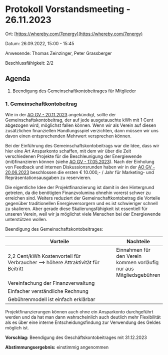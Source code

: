 # Protokoll Vorstandsmeeting - 26.11.2023

Ort: [https://whereby.com/7energy](https://whereby.com/7energy)

Datum: 26.09.2022, 15:00 - 15:45

Anwesende: Thomas Zeinzinger, Peter Grassberger&#x20;

Beschlussfähigkeit: 2/2

## Agenda

1. Beendigung des Gemeinschaftkontobeitrages für Mitglieder

### 1. Gemeinschaftkontobeitrag

Wie in der [AO GV - 20.11.2023](../organentscheidungen/generalversammlungen/protokoll-ao-gv-20.11.2023.md) angekündigt, sollte der Gemeinschaftskontobeitrag, der auf jede ausgetauschte kWh mit 1 Cent abgezogen wird, möglichst fallen können. Wenn wir als Verein auf diesen zusätzlichen finanziellen Handlungsspiel verzichten, dann müssen wir uns davon einen entsprechenden Mehrwert versprechen können.&#x20;

Bei der Einführung des Gemeinschaftskontobeitrags war die Idee, dass wir hier eine Art Ansparkonto schaffen, mit dem wir über die Zeit verschiedenen Projekte für die Beschleunigung der Energiewende (mit)finanzieren können (siehe [AO GV - 17.05.2023](../organentscheidungen/generalversammlungen/protokoll-ao-gv-17.05.2023.md)). Nach der Einholung von Feedback und internen Diskussionsrunden haben wir in der [AO GV - 20.06.2023](../organentscheidungen/generalversammlungen/protokoll-ao-gv-20.06.2023.md#3.-regelung-zum-treuhaenderisch-gefuehrten-gemeinschaftskonto) beschlossen die ersten € 10.000,- / Jahr für Marketing- und Repräsentationsausgaben zu reservieren.&#x20;

Die eigentliche Idee der Projektfinanzierung ist damit in den Hintergrund getreten, da die benötigten Finanzvolumina ohnehin vorerst schwer zu erreichen sind. Weiters reduziert der Gemeinschaftkontobetrag die Vorteile gegenüber traditionellen Energieversorgern und es ist schwieriger schnell zu skalieren. Aber gerade diese Skalierungsfähigkeit ist essentiell für unseren Verein, weil wir ja möglichst viele Menschen bei der Energiewende unterstützen wollen.&#x20;

Beendigung des Gemeinschaftskontobeitrages:

<table><thead><tr><th width="387">Vorteile</th><th>Nachteile</th></tr></thead><tbody><tr><td>2,2 Cent/kWh Kostenvorteil für Verbraucher --> höhere Attraktivität für Beitritt</td><td>Einnahmen für den Verein kommen vorläufig nur aus Mitgliedsgebühren</td></tr><tr><td>Vereinfachung der Finanzverwaltung</td><td></td></tr><tr><td>Einfacher verständliche Rechnung</td><td></td></tr><tr><td>Gebührenmodell ist einfach erklärbar</td><td></td></tr></tbody></table>

Projektfinanzierungen können auch ohne ein Ansparkonto durchgeführt werden und da hat man dann wahrscheinlich auch deutlich mehr Flexibilität als es über eine interne Entscheidungsfindung zur Verwendung des Geldes möglich ist.&#x20;

**Vorschlag:** Beendigung des Geschäftskontobeitrages mit 31.12.2023

**Abstimmungsergebnis:** einstimmig angenommen
